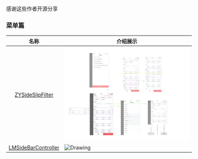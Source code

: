 
感谢这些作者开源分享
### 菜单篇
名称  | 介绍展示
:---: | --- 
[ZYSideSlipFilter](https://github.com/liuzhiyi1992/ZYSideSlipFilter)  |  <img src="https://raw.githubusercontent.com/liuzhiyi1992/MyStore/master/ZYSideSlipFilter/SideSlipFilter%E7%BB%93%E6%9E%84%E7%A4%BA%E6%84%8F%E5%9B%BEedge%E6%96%B0.jpg" alt="Drawing" width="650px" /> 
[LMSideBarController](https://github.com/lminhtm/LMSideBarController)  |  <img src="https://camo.githubusercontent.com/35984fd4734ce7197384459a14cfadf89fe82449/68747470733a2f2f7261772e6769746875622e636f6d2f6c6d696e68746d2f4c4d53696465426172436f6e74726f6c6c65722f6d61737465722f53637265656e73686f74732f73637265656e73686f74342e676966" alt="Drawing" width="650px" /> 
